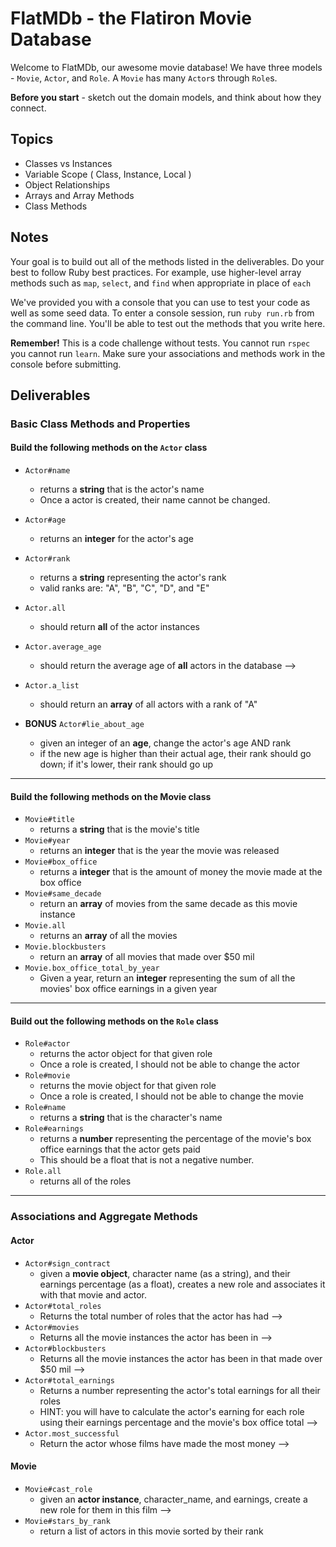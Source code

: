 # FlatMDb - the Flatiron Movie Database

Welcome to FlatMDb, our awesome movie database! We have three models - `Movie`, `Actor`, and `Role`. A `Movie` has many `Actor`s through `Role`s.

**Before you start** - sketch out the domain models, and think about how they connect.

## Topics

- Classes vs Instances
- Variable Scope ( Class, Instance, Local )
- Object Relationships
- Arrays and Array Methods
- Class Methods

## Notes

Your goal is to build out all of the methods listed in the deliverables. Do your best to follow Ruby best practices. For example, use higher-level array methods such as `map`, `select`, and `find` when appropriate in place of `each`

We've provided you with a console that you can use to test your code as well as some seed data. To enter a console session, run `ruby run.rb` from the command line. You'll be able to test out the methods that you write here.

**Remember!** This is a code challenge without tests. You cannot run `rspec` you cannot run `learn`. Make sure your associations and methods work in the console before submitting.

## Deliverables

### Basic Class Methods and Properties

#### Build the following methods on the `Actor` class

- `Actor#name`
  - returns a **string** that is the actor's name
  - Once a actor is created, their name cannot be changed.
- `Actor#age`
  - returns an **integer** for the actor's age
- `Actor#rank`
  - returns a **string** representing the actor's rank
  - valid ranks are: "A", "B", "C", "D", and "E"
- `Actor.all`
  - should return **all** of the actor instances
- `Actor.average_age`
  - should return the average age of **all** actors in the database -->
- `Actor.a_list`
  - should return an **array** of all actors with a rank of "A"

- **BONUS** `Actor#lie_about_age`
  - given an integer of an **age**, change the actor's age AND rank
  - if the new age is higher than their actual age, their rank should go down; if it's lower, their rank should go up

---

#### Build the following methods on the Movie class

- `Movie#title`
  - returns a **string** that is the movie's title
- `Movie#year`
  - returns an **integer** that is the year the movie was released
- `Movie#box_office`
  - returns a **integer** that is the amount of money the movie made at the box office
- `Movie#same_decade`
  - return an **array** of movies from the same decade as this movie instance
- `Movie.all`
  - returns an **array** of all the movies
- `Movie.blockbusters`
  - return an **array** of all movies that made over $50 mil
- `Movie.box_office_total_by_year`
  - Given a year, return an **integer** representing the sum of all the movies' box office earnings in a given year

---

#### Build out the following methods on the `Role` class

- `Role#actor`
  - returns the actor object for that given role
  - Once a role is created, I should not be able to change the actor
- `Role#movie`
  - returns the movie object for that given role
  - Once a role is created, I should not be able to change the movie
- `Role#name`
  - returns a **string** that is the character's name
- `Role#earnings`
  - returns a **number** representing the percentage of the movie's box office earnings that the actor gets paid
  - This should be a float that is not a negative number.
- `Role.all`
  - returns all of the roles

---

### Associations and Aggregate Methods

#### Actor

- `Actor#sign_contract`
  - given a **movie object**, character name (as a string), and their earnings percentage (as a float), creates a new role and associates it with that movie and actor.
- `Actor#total_roles`
  - Returns the total number of roles that the actor has had -->
- `Actor#movies`
  - Returns all the movie instances the actor has been in -->
- `Actor#blockbusters`
  - Returns all the movie instances the actor has been in that made over $50 mil -->
- `Actor#total_earnings`
  - Returns a number representing the actor's total earnings for all their roles
  - HINT: you will have to calculate the actor's earning for each role using their earnings percentage and the movie's box office total -->
- `Actor.most_successful`
  - Return the actor whose films have made the most money -->

#### Movie

- `Movie#cast_role`
  - given an **actor instance**, character_name, and earnings, create a new role for them in this film -->
- `Movie#stars_by_rank`
  - return a list of actors in this movie sorted by their rank
